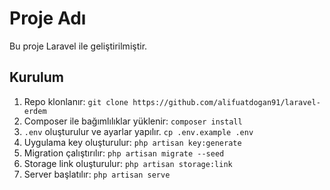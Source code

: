 # Proje Adı

Bu proje Laravel ile geliştirilmiştir.

## Kurulum

1. Repo klonlanır: `git clone https://github.com/alifuatdogan91/laravel-erdem`
2. Composer ile bağımlılıklar yüklenir: `composer install`
3. `.env` oluşturulur ve ayarlar yapılır. `cp .env.example .env` 
4. Uygulama key oluşturulur: `php artisan key:generate`
5. Migration çalıştırılır: `php artisan migrate --seed`
6. Storage link oluşturulur: `php artisan storage:link`
7. Server başlatılır: `php artisan serve`
